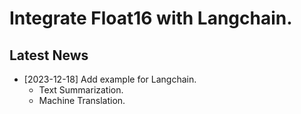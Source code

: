 # Integrate Float16 with Langchain.

## Latest News
- [2023-12-18] Add example for Langchain.
  - Text Summarization. []()
  - Machine Translation. []() 